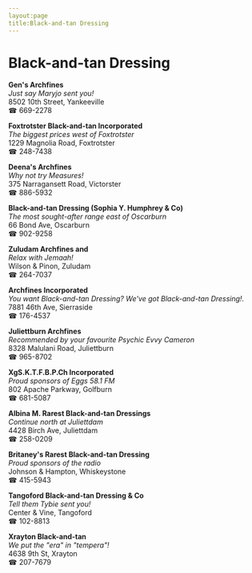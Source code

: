 ```yaml
---
layout:page
title:Black-and-tan Dressing
---
```

# Black-and-tan Dressing

**Gen's Archfines**  
_Just say Maryjo sent you!_  
8502 10th Street, Yankeeville  
☎ 669-2278



**Foxtrotster Black-and-tan Incorporated**  
_The biggest prices west of Foxtrotster_  
1229 Magnolia Road, Foxtrotster  
☎ 248-7438



**Deena's Archfines**  
_Why not try Measures!_  
375 Narragansett Road, Victorster  
☎ 886-5932



**Black-and-tan Dressing (Sophia Y. Humphrey & Co)**  
_The most sought-after range east of Oscarburn_  
66 Bond Ave, Oscarburn  
☎ 902-9258



**Zuludam Archfines and**  
_Relax with Jemaah!_  
Wilson & Pinon, Zuludam  
☎ 264-7037



**Archfines Incorporated**  
_You want Black-and-tan Dressing? We've got Black-and-tan Dressing!._  
7881 46th Ave, Sierraside  
☎ 176-4537



**Juliettburn Archfines**  
_Recommended by your favourite Psychic Evvy Cameron_  
8328 Malulani Road, Juliettburn  
☎ 965-8702



**XgS.K.T.F.B.P.Ch Incorporated**  
_Proud sponsors of Eggs 58.1 FM_  
802 Apache Parkway, Golfburn  
☎ 681-5087



**Albina M. Rarest Black-and-tan Dressings**  
_Continue north at Juliettdam_  
4428 Birch Ave, Juliettdam  
☎ 258-0209



**Britaney's Rarest Black-and-tan Dressing**  
_Proud sponsors of the radio_  
Johnson & Hampton, Whiskeystone  
☎ 415-5943



**Tangoford Black-and-tan Dressing & Co**  
_Tell them Tybie sent you!_  
Center & Vine, Tangoford  
☎ 102-8813



**Xrayton Black-and-tan**  
_We put the "era" in "tempera"!_  
4638 9th St, Xrayton  
☎ 207-7679



